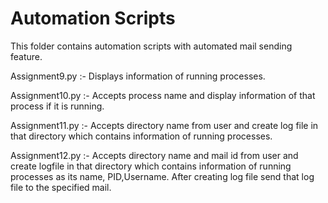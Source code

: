 # Automation Scripts

This folder contains automation scripts with automated mail sending feature.

Assignment9.py :- Displays information of running processes.

Assignment10.py :- Accepts process name and display information of that process if it is running.

Assignment11.py :- Accepts directory name from user and create log file in that directory which contains information of running processes.

Assignment12.py :- Accepts directory name and mail id from user and create logfile in that directory which contains information of running processes as its name, PID,Username. After creating log file send that log file to the specified mail.
